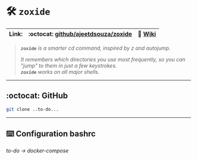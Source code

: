 # :hammer_and_wrench: `zoxide`

| **Link:** | :octocat: [github/ajeetdsouza/zoxide](https://github.com/ajeetdsouza/zoxide) | :open_book: [Wiki](https://github.com/ajeetdsouza/zoxide/wiki) |
| --- | --- | --- |

>_**`zoxide`** is a smarter cd command, inspired by z and autojump._
>
>_It remembers which directories you use most frequently, so you can "jump" to them in just a few keystrokes._  
>_**`zoxide`** works on all major shells._
___

## :octocat: GitHub
```bash
git clone ..to-do...
```
- - -
## :keyboard: Configuration bashrc
_to-do -> docker-compose_
